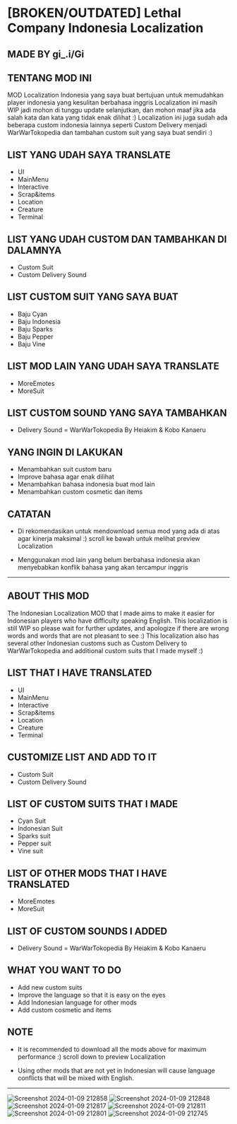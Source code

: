 # [BROKEN/OUTDATED] Lethal Company Indonesia Localization
## MADE BY gi_.i/Gi

## TENTANG MOD INI
MOD Localization Indonesia yang saya buat bertujuan untuk memudahkan player indonesia yang kesulitan berbahasa inggris
Localization ini masih WIP jadi mohon di tunggu update selanjutkan, dan mohon maaf jika ada salah kata dan kata yang tidak enak dilihat :)
Localization ini juga sudah ada beberapa custom indonesia lainnya seperti Custom Delivery menjadi WarWarTokopedia
dan tambahan custom suit yang saya buat sendiri :)

## LIST YANG UDAH SAYA TRANSLATE
- UI
- MainMenu
- Interactive
- Scrap&items
- Location
- Creature
- Terminal

## LIST YANG UDAH CUSTOM DAN TAMBAHKAN DI DALAMNYA
- Custom Suit
- Custom Delivery Sound

## LIST CUSTOM SUIT YANG SAYA BUAT
- Baju Cyan
- Baju Indonesia
- Baju Sparks
- Baju Pepper
- Baju Vine

## LIST MOD LAIN YANG UDAH SAYA TRANSLATE
- MoreEmotes
- MoreSuit

## LIST CUSTOM SOUND YANG SAYA TAMBAHKAN
- Delivery Sound = WarWarTokopedia By Heiakim & Kobo Kanaeru

## YANG INGIN DI LAKUKAN
- Menambahkan suit custom baru
- Improve bahasa agar enak dilihat
- Menambahkan bahasa indonesia buat mod lain
- Menambahkan custom cosmetic dan items

## CATATAN
- Di rekomendasikan untuk mendownload semua mod yang ada di atas agar kinerja maksimal :)
scroll ke bawah untuk melihat preview Localization

- Menggunakan mod lain yang belum berbahasa indonesia akan menyebabkan konflik bahasa yang akan tercampur inggris
-----------------------------------------------------------------------------------------------------------------------------------------------------------------------------------------------------------------------------

## ABOUT THIS MOD
The Indonesian Localization MOD that I made aims to make it easier for Indonesian players who have difficulty speaking English.
This localization is still WIP so please wait for further updates, and apologize if there are wrong words and words that are not pleasant to see :)
This localization also has several other Indonesian customs such as Custom Delivery to WarWarTokopedia
and additional custom suits that I made myself :)

## LIST THAT I HAVE TRANSLATED
- UI
- MainMenu
- Interactive
- Scrap&items
- Location
- Creature
- Terminal

## CUSTOMIZE LIST AND ADD TO IT
- Custom Suit
- Custom Delivery Sound

## LIST OF CUSTOM SUITS THAT I MADE
- Cyan Suit
- Indonesian Suit
- Sparks suit
- Pepper suit
- Vine suit

## LIST OF OTHER MODS THAT I HAVE TRANSLATED
- MoreEmotes
- MoreSuit

## LIST OF CUSTOM SOUNDS I ADDED
- Delivery Sound = WarWarTokopedia By Heiakim & Kobo Kanaeru

## WHAT YOU WANT TO DO
- Add new custom suits
- Improve the language so that it is easy on the eyes
- Add Indonesian language for other mods
- Add custom cosmetic and items

## NOTE
- It is recommended to download all the mods above for maximum performance :)
scroll down to preview Localization

- Using other mods that are not yet in Indonesian will cause language conflicts that will be mixed with English.

-----------------------------------------------------------------------------------------------------------------------------------------------------------------------------------------------------------------------------

![Screenshot 2024-01-09 212858](https://github.com/Giiiiiiiiiiiii/LethalCompany-Indonesian/assets/131574222/6527047e-6a68-4969-bca2-e93f0e723978)
![Screenshot 2024-01-09 212848](https://github.com/Giiiiiiiiiiiii/LethalCompany-Indonesian/assets/131574222/c1d82596-25f6-40e9-9950-cfb36cfd3954)
![Screenshot 2024-01-09 212817](https://github.com/Giiiiiiiiiiiii/LethalCompany-Indonesian/assets/131574222/d1b8c9a6-c692-41aa-8530-ce4bd982bdd2)
![Screenshot 2024-01-09 212811](https://github.com/Giiiiiiiiiiiii/LethalCompany-Indonesian/assets/131574222/0155be53-03d6-4fa2-951c-4a70b3e48c76)
![Screenshot 2024-01-09 212801](https://github.com/Giiiiiiiiiiiii/LethalCompany-Indonesian/assets/131574222/319dee92-abdb-4109-bc09-5293daee9af0)
![Screenshot 2024-01-09 212745](https://github.com/Giiiiiiiiiiiii/LethalCompany-Indonesian/assets/131574222/b095389a-c583-4cb7-a6af-c0bfe71982e4)
